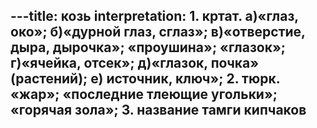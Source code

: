 ---title: козь
interpretation: 1. кртат. а)«глаз, око»; б)«дурной глаз, сглаз»; в)«отверстие, дыра, дырочка»; «проушина»; «глазок»; г)«ячейка, отсек»; д)«глазок, почка» (растений); е) источник, ключ»; 2. тюрк. «жар»; «последние тлеющие угольки»; «горячая зола»; 3. название тамги кипчаков
---
